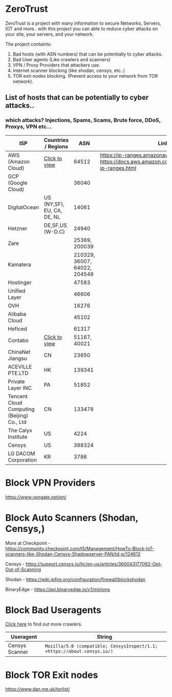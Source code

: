 # ZeroTrust
ZeroTrust is a project with many information to secure Networks, Servers, IOT and more..
with this project you can able to reduce cyber attacks on your site, your servers, and your network.

The project containts:
1. Bad hosts (with ASN numbers) that can be potentially to cyber attacks.
2. Bad User agents (Like crawlers and scanners)
3. VPN / Proxy Providers that attackers use.
4. Internet scanner blocking (like shodan, censys, etc..)
5. TOR exit-nodes blocking. (Prevent access to your network from TOR network).



## List of hosts that can be potentially to cyber attacks..

### which attacks? Injections, Spams, Scams, Brute force, DDoS, Proxys, VPN etc...


| ISP | Countries / Regions | ASN | Links |
| ------ | ------ | ------ | ------ |
| AWS (Amazon Cloud) | [Click to view](https://docs.aws.amazon.com/AmazonRDS/latest/UserGuide/Concepts.RegionsAndAvailabilityZones.html) | 64512 | https://ip-ranges.amazonaws.com/ip-ranges.json https://docs.aws.amazon.com/general/latest/gr/aws-ip-ranges.html|
| GCP (Google Cloud) || 36040 ||
| DigitalOcean | US (NY,SF), EU, CA, DE, NL | 14061 ||
| Hetzner | DE,SF,US (W-D.C) | 24940 ||
| Zare || 25369, 200039 ||
| Kamatera || 210329, 36007, 64022, 204548 ||
| Hostinger || 47583 ||
| Unified Layer || 46606 | |
| OVH || 16276 ||
| Alibaba Cloud || 45102 ||
| Heficed || 61317 ||
| Contabo | [Click to view](https://contabo.com/en/locations/) | 51167, 40021 ||
| ChinaNet Jiangsu | CN | 23650 ||
| ACEVILLE PTE.LTD | HK | 139341 ||
| Private Layer INC | PA | 51852 ||
| Tencent Cloud Computing (Beijing) Co., Ltd | CN | 133478 ||
| The Calyx Institute | US | 4224 ||
| Censys | US | 398324 ||
| LG DACOM Corporation | KR | 3786 ||



# Block VPN Providers
https://www.vpngate.net/en/


# Block Auto Scanners (Shodan, Censys,)

More at Checkpoint - https://community.checkpoint.com/t5/Management/HowTo-Block-IoT-scanners-like-Shodan-Censys-Shadowserver-PAN/td-p/124612

Censys - https://support.censys.io/hc/en-us/articles/360043177092-Opt-Out-of-Scanning

Shodan - https://wiki.ipfire.org/configuration/firewall/blockshodan

BinaryEdge - https://api.binaryedge.io/v1/minions 


# Block Bad Useragents

[Click here](https://udger.com/resources/ua-list/crawlers) to find out more crawlers.

| Useragent  | String |
| ------ | ------ |
| Censys Scanner | ```Mozilla/5.0 (compatible; CensysInspect/1.1; +https://about.censys.io/)``` |


# Block TOR Exit nodes

https://www.dan.me.uk/torlist/

